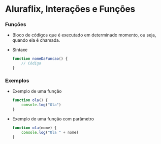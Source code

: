 # Aluraflix, Interações e Funções

### Funções

* Bloco de códigos que é executado em determinado momento, ou seja, quando ela é chamada.

* Sintaxe
    ```js
    function nomeDaFuncao() {
        // Código
    }
    ```

### Exemplos

* Exemplo de uma função
    ```js
    function ola() {
        console.log("Ola")
    }
    ```

* Exemplo de uma função com parâmetro
    ```js
    function ola(nome) {
        console.log("Ola " + nome)
    }
    ```